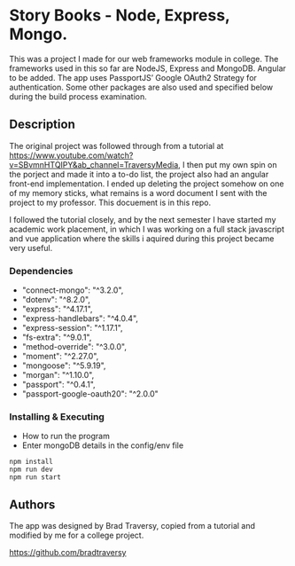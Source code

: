 # Story Books - Node, Express, Mongo. 

This was a project I made for our web frameworks module in college. The frameworks used in this so far are NodeJS, Express and MongoDB. Angular to be added.
The app uses PassportJS’ Google OAuth2 Strategy for authentication. Some other packages are also used and specified below during the build process examination.

## Description

The original project was followed through from a tutorial at https://www.youtube.com/watch?v=SBvmnHTQIPY&ab_channel=TraversyMedia, I then put my own spin on the porject and made it into a to-do list, the project also had an angular front-end implementation. I ended up deleting the project somehow on one of my memory sticks, what remains is a word document I sent with the project to my professor. This docuement is in this repo.

I followed the tutorial closely, and by the next semester I have started my academic work placement, in which I was working on a full stack javascript and vue application where the skills i aquired during this project became very useful.

### Dependencies

* "connect-mongo": "^3.2.0",
* "dotenv": "^8.2.0",
* "express": "^4.17.1",
* "express-handlebars": "^4.0.4",
* "express-session": "^1.17.1",
* "fs-extra": "^9.0.1",
* "method-override": "^3.0.0",
* "moment": "^2.27.0",
* "mongoose": "^5.9.19",
* "morgan": "^1.10.0",
* "passport": "^0.4.1",
* "passport-google-oauth20": "^2.0.0"

### Installing & Executing

* How to run the program
* Enter mongoDB details in the config/env file

```
npm install
npm run dev
npm run start

```

## Authors

The app was designed by Brad Traversy, copied from a tutorial and modified by me for a college project.

https://github.com/bradtraversy
